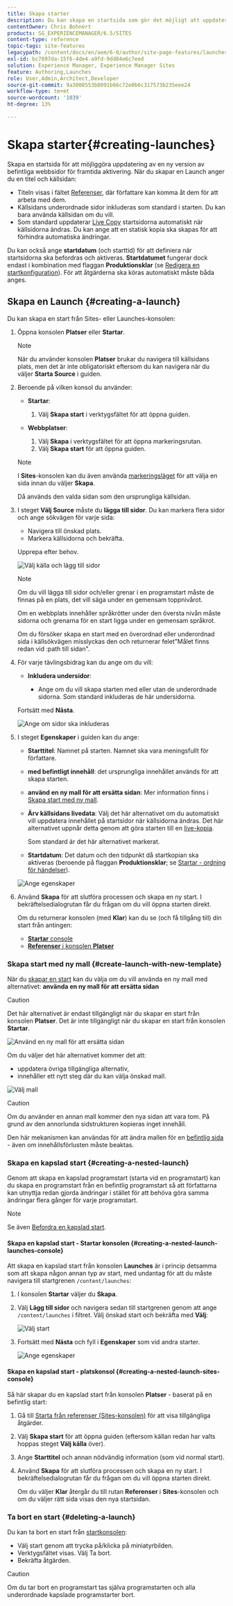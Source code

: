 ```yaml
---
title: Skapa starter
description: Du kan skapa en startsida som gör det möjligt att uppdatera en ny version av befintliga webbsidor för framtida aktivering.
contentOwner: Chris Bohnert
products: SG_EXPERIENCEMANAGER/6.5/SITES
content-type: reference
topic-tags: site-features
legacypath: /content/docs/en/aem/6-0/author/site-page-features/launches
exl-id: bc7897da-15f6-4de4-a9fd-9dd84e6c7eed
solution: Experience Manager, Experience Manager Sites
feature: Authoring,Launches
role: User,Admin,Architect,Developer
source-git-commit: 9a3008553b8091b66c72e0b6c317573b235eee24
workflow-type: tm+mt
source-wordcount: '1039'
ht-degree: 13%

---
```


# Skapa starter{#creating-launches}

Skapa en startsida för att möjliggöra uppdatering av en ny version av befintliga webbsidor för framtida aktivering. När du skapar en Launch anger du en titel och källsidan:

* Titeln visas i fältet [Referenser](/help/sites-authoring/author-environment-tools.md#references), där författare kan komma åt dem för att arbeta med dem.
* Källsidans underordnade sidor inkluderas som standard i starten. Du kan bara använda källsidan om du vill.
* Som standard uppdaterar [Live Copy](/help/sites-administering/msm.md) startsidorna automatiskt när källsidorna ändras. Du kan ange att en statisk kopia ska skapas för att förhindra automatiska ändringar.

Du kan också ange **startdatum** (och starttid) för att definiera när startsidorna ska befordras och aktiveras. **Startdatumet** fungerar dock endast i kombination med flaggan **Produktionsklar** (se [Redigera en startkonfiguration](/help/sites-authoring/launches-editing.md#editing-a-launch-configuration)). För att åtgärderna ska köras automatiskt måste båda anges.

## Skapa en Launch {#creating-a-launch}

Du kan skapa en start från Sites- eller Launches-konsolen:

1. Öppna konsolen **Platser** eller **Startar**.

   >[!NOTE]
   >
   >När du använder konsolen **Platser** brukar du navigera till källsidans plats, men det är inte obligatoriskt eftersom du kan navigera när du väljer **Starta Source** i guiden.

1. Beroende på vilken konsol du använder:

   * **Startar**:

      1. Välj **Skapa start** i verktygsfältet för att öppna guiden.

   * **Webbplatser**:

      1. Välj **Skapa** i verktygsfältet för att öppna markeringsrutan.
      1. Välj **Skapa start** för att öppna guiden.

   >[!NOTE]
   >
   >I **Sites**-konsolen kan du även använda [markeringsläget](/help/sites-authoring/basic-handling.md#viewing-and-selecting-resources) för att välja en sida innan du väljer **Skapa**.
   >
   >Då används den valda sidan som den ursprungliga källsidan.

1. I steget **Välj Source** måste du **lägga till sidor**. Du kan markera flera sidor och ange sökvägen för varje sida:

   * Navigera till önskad plats.
   * Markera källsidorna och bekräfta.

   Upprepa efter behov.

   ![Välj källa och lägg till sidor](assets/chlimage_1-225.png)

   >[!NOTE]
   >
   >Om du vill lägga till sidor och/eller grenar i en programstart måste de finnas på en plats, det vill säga under en gemensam toppnivårot.
   >
   >Om en webbplats innehåller språkrötter under den översta nivån måste sidorna och grenarna för en start ligga under en gemensam språkrot.
   >
   >Om du försöker skapa en start med en överordnad eller underordnad sida i källsökvägen misslyckas den och returnerar felet&quot;Målet finns redan vid :path till sidan&quot;.

1. För varje tävlingsbidrag kan du ange om du vill:

   * **Inkludera undersidor**:

      * Ange om du vill skapa starten med eller utan de underordnade sidorna.  Som standard inkluderas de här undersidorna.

   Fortsätt med **Nästa**.

   ![Ange om sidor ska inkluderas](assets/chlimage_1-226.png)

1. I steget **Egenskaper** i guiden kan du ange:

   * **Starttitel**: Namnet på starten. Namnet ska vara meningsfullt för författare.
   * **med befintligt innehåll**: det ursprungliga innehållet används för att skapa starten.
   * **använd en ny mall för att ersätta sidan**: Mer information finns i [Skapa start med ny mall](#create-launch-with-new-template).
   * **Ärv källsidans livedata**: Välj det här alternativet om du automatiskt vill uppdatera innehållet på startsidor när källsidorna ändras. Det här alternativet uppnår detta genom att göra starten till en [live-kopia](/help/sites-administering/msm.md).

     Som standard är det här alternativet markerat.

   * **Startdatum**: Det datum och den tidpunkt då startkopian ska aktiveras (beroende på flaggan **Produktionsklar**; se [Startar - ordning för händelser](/help/sites-authoring/launches.md#launches-the-order-of-events)).

   ![Ange egenskaper](assets/chlimage_1-227.png)

1. Använd **Skapa** för att slutföra processen och skapa en ny start. I bekräftelsedialogrutan får du frågan om du vill öppna starten direkt.

   Om du returnerar konsolen (med **Klar**) kan du se (och få tillgång till) din start från antingen:

   * [**Startar** console](/help/sites-authoring/launches.md#the-launches-console)
   * [**Referenser** i konsolen **Platser**](/help/sites-authoring/launches.md#launches-in-references-sites-console)

### Skapa start med ny mall {#create-launch-with-new-template}

När du [skapar en start](/help/sites-authoring/launches-creating.md#create-launch-with-new-template) kan du välja om du vill använda en ny mall med alternativet: **använda en ny mall för att ersätta sidan**

>[!CAUTION]
>
>Det här alternativet är endast tillgängligt när du skapar en start från konsolen **Platser**. Det är inte tillgängligt när du skapar en start från konsolen **Startar**.

![Använd en ny mall för att ersätta sidan](assets/chlimage_1-228.png)

Om du väljer det här alternativet kommer det att:

* uppdatera övriga tillgängliga alternativ,
* innehåller ett nytt steg där du kan välja önskad mall.

![Välj mall](assets/chlimage_1-229.png)

>[!CAUTION]
>
>Om du använder en annan mall kommer den nya sidan att vara tom. På grund av den annorlunda sidstrukturen kopieras inget innehåll.
>
>Den här mekanismen kan användas för att ändra mallen för en [befintlig sida](/help/sites-authoring/managing-pages.md#creating-a-new-page) - även om innehållsförlusten måste beaktas.

### Skapa en kapslad start {#creating-a-nested-launch}

Genom att skapa en kapslad programstart (starta vid en programstart) kan du skapa en programstart från en befintlig programstart så att författarna kan utnyttja redan gjorda ändringar i stället för att behöva göra samma ändringar flera gånger för varje programstart.

>[!NOTE]
>
>Se även [Befordra en kapslad start](/help/sites-authoring/launches-promoting.md#promoting-a-nested-launch).

#### Skapa en kapslad start - Startar konsolen {#creating-a-nested-launch-launches-console}

Att skapa en kapslad start från konsolen **Launches** är i princip detsamma som att skapa någon annan typ av start, med undantag för att du måste navigera till startgrenen `/content/launches`:

1. I konsolen **Startar** väljer du **Skapa**.
1. Välj **Lägg till sidor** och navigera sedan till startgrenen genom att ange `/content/launches` i filtret. Välj önskad start och bekräfta med **Välj**:

   ![Välj start](assets/chlimage_1-230.png)

1. Fortsätt med **Nästa** och fyll i **Egenskaper** som vid andra starter.

   ![Ange egenskaper](assets/chlimage_1-231.png)

#### Skapa en kapslad start - platskonsol {#creating-a-nested-launch-sites-console}

Så här skapar du en kapslad start från konsolen **Platser** - baserat på en befintlig start:

1. Gå till [Starta från referenser (Sites-konsolen)](/help/sites-authoring/launches.md#launches-in-references-sites-console) för att visa tillgängliga åtgärder.
1. Välj **Skapa start** för att öppna guiden (eftersom källan redan har valts hoppas steget **Välj källa** över).

1. Ange **Starttitel** och annan nödvändig information (som vid normal start).

1. Använd **Skapa** för att slutföra processen och skapa en ny start. I bekräftelsedialogrutan får du frågan om du vill öppna starten direkt.

   Om du väljer **Klar** återgår du till rutan **Referenser** i **Sites**-konsolen och om du väljer rätt sida visas den nya startsidan.

### Ta bort en start {#deleting-a-launch}

Du kan ta bort en start från [startkonsolen](/help/sites-authoring/launches.md#the-launches-console):

* Välj start genom att trycka på/klicka på miniatyrbilden.
* Verktygsfältet visas. Välj Ta bort.
* Bekräfta åtgärden.

>[!CAUTION]
>
>Om du tar bort en programstart tas själva programstarten och alla underordnade kapslade programstarter bort.
